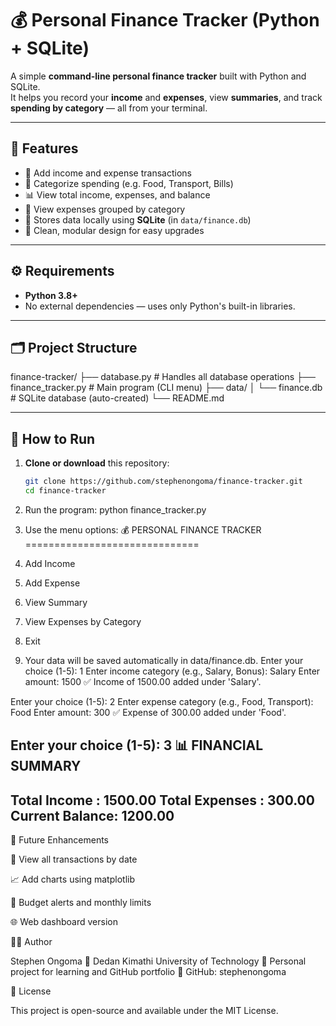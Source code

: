 # 💰 Personal Finance Tracker (Python + SQLite)

A simple **command-line personal finance tracker** built with Python and SQLite.  
It helps you record your **income** and **expenses**, view **summaries**, and track **spending by category** — all from your terminal.

---

## 🧩 Features

- 🧾 Add income and expense transactions  
- 💼 Categorize spending (e.g. Food, Transport, Bills)  
- 📊 View total income, expenses, and balance  
- 📂 View expenses grouped by category  
- 💾 Stores data locally using **SQLite** (in `data/finance.db`)  
- 🧱 Clean, modular design for easy upgrades

---

## ⚙️ Requirements

- **Python 3.8+**
- No external dependencies — uses only Python's built-in libraries.

---

## 🗂️ Project Structure


finance-tracker/
├── database.py # Handles all database operations
├── finance_tracker.py # Main program (CLI menu)
├── data/
│ └── finance.db # SQLite database (auto-created)
└── README.md

---

## 🚀 How to Run

1. **Clone or download** this repository:
   ```bash
   git clone https://github.com/stephenongoma/finance-tracker.git
   cd finance-tracker

2. Run the program: 
python finance_tracker.py

3. Use the menu options:
💰 PERSONAL FINANCE TRACKER
==============================
1. Add Income
2. Add Expense
3. View Summary
4. View Expenses by Category
5. Exit

4. Your data will be saved automatically in data/finance.db.
Enter your choice (1-5): 1
Enter income category (e.g., Salary, Bonus): Salary
Enter amount: 1500
✅ Income of 1500.00 added under 'Salary'.

Enter your choice (1-5): 2
Enter expense category (e.g., Food, Transport): Food
Enter amount: 300
✅ Expense of 300.00 added under 'Food'.

Enter your choice (1-5): 3
📊 FINANCIAL SUMMARY
------------------------------
Total Income   : 1500.00
Total Expenses : 300.00
Current Balance: 1200.00
------------------------------

🧱 Future Enhancements

📆 View all transactions by date

📈 Add charts using matplotlib

💬 Budget alerts and monthly limits

🌐 Web dashboard version

👨‍💻 Author

Stephen Ongoma
📍 Dedan Kimathi University of Technology
📘 Personal project for learning and GitHub portfolio
🔗 GitHub: stephenongoma

🪪 License

This project is open-source and available under the MIT License.

